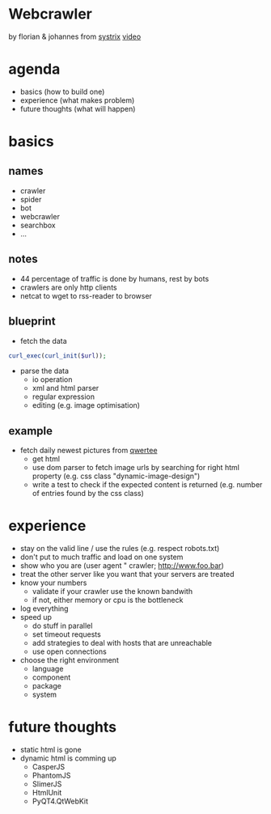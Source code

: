 # Webcrawler

by florian & johannes from [systrix](http://www.sistrix.de/)
[video](http://media.ccc.de/browse/conferences/froscon/2015/froscon2015-1562-webcrawler.html)

# agenda

* basics (how to build one)
* experience (what makes problem)
* future thoughts (what will happen)

# basics

## names

* crawler
* spider
* bot
* webcrawler
* searchbox
* ...

## notes

* 44 percentage of traffic is done by humans, rest by bots
* crawlers are only http clients
* netcat to wget to rss-reader to browser

## blueprint

* fetch the data
```php
curl_exec(curl_init($url));
```
* parse the data
    * io operation
    * xml and html parser
    * regular expression
    * editing (e.g. image optimisation)

## example

* fetch daily newest pictures from [qwertee](http://www.qwertee.com)
    * get html
    * use dom parser to fetch image urls by searching for right html property (e.g. css class "dynamic-image-design")
    * write a test to check if the expected content is returned (e.g. number of entries found by the css class)

# experience

* stay on the valid line / use the rules (e.g. respect robots.txt)
* don't put to much traffic and load on one system
* show who you are (user agent "<my company> crawler; http://www.foo.bar)
* treat the other server like you want that your servers are treated
* know your numbers
    * validate if your crawler use the known bandwith
    * if not, either memory or cpu is the bottleneck
* log everything
* speed up
    * do stuff in parallel
    * set timeout requests
    * add strategies to deal with hosts that are unreachable
    * use open connections
* choose the right environment
    * language
    * component
    * package
    * system

# future thoughts

* static html is gone
* dynamic html is comming up
    * CasperJS
    * PhantomJS
    * SlimerJS
    * HtmlUnit
    * PyQT4.QtWebKit
